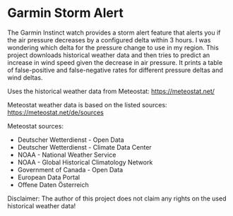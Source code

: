 # Garmin Storm Alert

The Garmin Instinct watch provides a storm alert feature that alerts you if the air pressure decreases by a configured delta within 3 hours. I was wondering which delta for the pressure change to use in my region. This project downloads historical weather data and then tries to predict an increase in wind speed given the decrease in air pressure. It prints a table of false-positive and false-negative rates for different pressure deltas and wind deltas.

Uses the historical weather data from Meteostat: https://meteostat.net/

Meteostat weather data is based on the listed sources: https://meteostat.net/de/sources

Meteostat sources:
- Deutscher Wetterdienst - Open Data
- Deutscher Wetterdienst - Climate Data Center
- NOAA - National Weather Service
- NOAA - Global Historical Climatology Network
- Government of Canada - Open Data
- European Data Portal
- Offene Daten Österreich

Disclaimer: The author of this project does not claim any rights on the used historical weather data!
